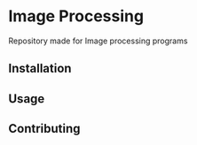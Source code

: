 # Image Processing

Repository made for Image processing programs

## Installation


## Usage


## Contributing
